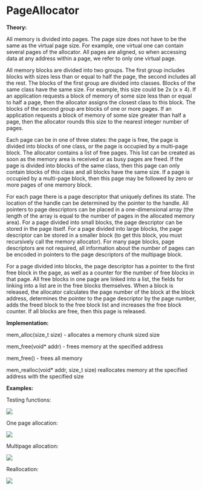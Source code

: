 # PageAllocator
**Theory:**

All memory is divided into pages. The page size does not have to be the same as the virtual page size. For example, one virtual one can contain several pages of the allocator. All pages are aligned, so when accessing data at any address within a page, we refer to only one virtual page.

All memory blocks are divided into two groups. The first group includes blocks with sizes less than or equal to half the page, the second includes all the rest. The blocks of the first group are divided into classes. Blocks of the same class have the same size. For example, this size could be 2x (x ≥ 4). If an application requests a block of memory of some size less than or equal to half a page, then the allocator assigns the closest class to this block. The blocks of the second group are blocks of one or more pages. If an application requests a block of memory of some size greater than half a page, then the allocator rounds this size to the nearest integer number of pages.

Each page can be in one of three states: the page is free, the page is divided into blocks of one class, or the page is occupied by a multi-page block. The allocator contains a list of free pages. This list can be created as soon as the memory area is received or as busy pages are freed. If the page is divided into blocks of the same class, then this page can only contain blocks of this class and all blocks have the same size. If a page is occupied by a multi-page block, then this page may be followed by zero or more pages of one memory block.

For each page there is a page descriptor that uniquely defines its state. The location of the handle can be determined by the pointer to the handle. All pointers to page descriptors can be placed in a one-dimensional array (the length of the array is equal to the number of pages in the allocated memory area). For a page divided into small blocks, the page descriptor can be stored in the page itself. For a page divided into large blocks, the page descriptor can be stored in a smaller block (to get this block, you must recursively call the memory allocator). For many page blocks, page descriptors are not required, all information about the number of pages can be encoded in pointers to the page descriptors of the multipage block.

For a page divided into blocks, the page descriptor has a pointer to the first free block in the page, as well as a counter for the number of free blocks in that page. All free blocks in one page are linked into a list, the fields for linking into a list are in the free blocks themselves. When a block is released, the allocator calculates the page number of the block at the block address, determines the pointer to the page descriptor by the page number, adds the freed block to the free block list and increases the free block counter. If all blocks are free, then this page is released.

**Implementation:**

mem\_alloc(size\_t size) - allocates a memory chunk sized size

mem\_free(void\* addr) - frees memory at the specified address

mem\_free() - frees all memory

mem\_realloc(void\* addr, size\_t size) reallocates memory at the specified address with the specified size

**Examples:**

Testing functions:

![](https://user-images.githubusercontent.com/43548404/103768759-c262c200-502b-11eb-894d-5f9a555e1646.png)

One page allocation:

![](https://user-images.githubusercontent.com/43548404/103768760-c2fb5880-502b-11eb-9873-b6e2c9e9c1b5.png)

Multipage allocation:

![](https://user-images.githubusercontent.com/43548404/103768761-c393ef00-502b-11eb-99d4-dc1e13e98b1d.png)

Reallocation:

![](https://user-images.githubusercontent.com/43548404/103768762-c393ef00-502b-11eb-91dd-e568f5eec1df.png)
